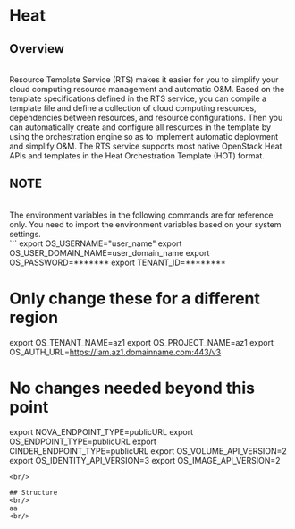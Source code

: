 # Heat

## Overview  

<br/>
Resource Template Service (RTS) makes it easier for you to simplify your cloud computing resource management and automatic O&M. Based on the template specifications defined in the RTS service, you can compile a template file and define a collection of cloud computing resources, dependencies between resources, and resource configurations. Then you can automatically create and configure all resources in the template by using the orchestration engine so as to implement automatic deployment and simplify O&M. The RTS service supports most native OpenStack Heat APIs and templates in the Heat Orchestration Template (HOT) format.
<br/>

## NOTE

<br/>
The environment variables in the following commands are for reference only. You need to import the environment variables based on your system settings.
<br/>
```
export OS_USERNAME="user_name" 
export OS_USER_DOMAIN_NAME=user_domain_name 
export OS_PASSWORD=******* 
export TENANT_ID=********

# Only change these for a different region
export OS_TENANT_NAME=az1 
export OS_PROJECT_NAME=az1 
export OS_AUTH_URL=https://iam.az1.domainname.com:443/v3

# No changes needed beyond this point
export NOVA_ENDPOINT_TYPE=publicURL 
export OS_ENDPOINT_TYPE=publicURL 
export CINDER_ENDPOINT_TYPE=publicURL 
export OS_VOLUME_API_VERSION=2 
export OS_IDENTITY_API_VERSION=3 
export OS_IMAGE_API_VERSION=2
```
<br/>

## Structure
<br/>
aa
<br/>

